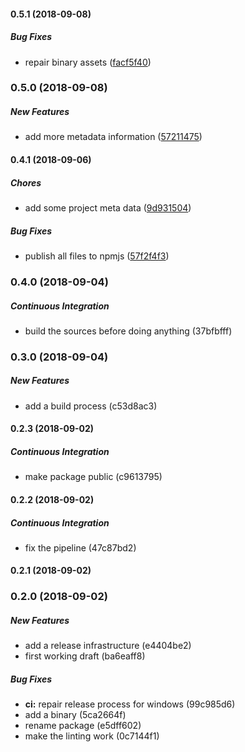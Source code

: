 #### 0.5.1 (2018-09-08)

##### Bug Fixes

*  repair binary assets ([facf5f40](https://github.com/datenknoten/ts-ssg/commit/facf5f40eec35083ece27a6be9c14e8fcd97461b))

### 0.5.0 (2018-09-08)

##### New Features

*  add more metadata information ([57211475](https://github.com/datenknoten/ts-ssg/commit/57211475311dd995a1c1523cc44064345fdc6d96))

#### 0.4.1 (2018-09-06)

##### Chores

*  add some project meta data ([9d931504](https://github.com/datenknoten/ts-ssg/commit/9d9315043262ee4bd3bf63a70b032fe9e7b2209c))

##### Bug Fixes

*  publish all files to npmjs ([57f2f4f3](https://github.com/datenknoten/ts-ssg/commit/57f2f4f32748dacc839ab69d9ec28f9f30cf8c22))

### 0.4.0 (2018-09-04)

##### Continuous Integration

*  build the sources before doing anything (37bfbfff)

### 0.3.0 (2018-09-04)

##### New Features

*  add a build process (c53d8ac3)

#### 0.2.3 (2018-09-02)

##### Continuous Integration

*  make package public (c9613795)

#### 0.2.2 (2018-09-02)

##### Continuous Integration

*  fix the pipeline (47c87bd2)

#### 0.2.1 (2018-09-02)

### 0.2.0 (2018-09-02)

##### New Features

*  add a release infrastructure (e4404be2)
*  first working draft (ba6eaff8)

##### Bug Fixes

* **ci:**  repair release process for windows (99c985d6)
*  add a binary (5ca2664f)
*  rename package (e5dff602)
*  make the linting work (0c7144f1)

